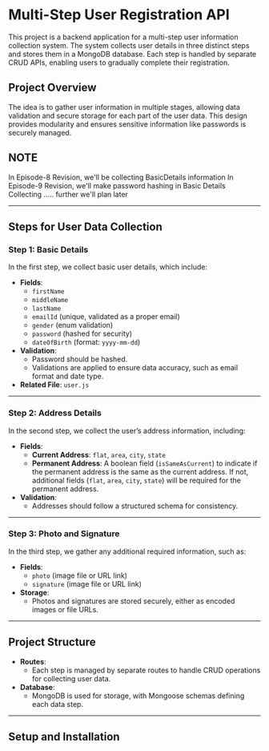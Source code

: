 # Multi-Step User Registration API

This project is a backend application for a multi-step user information collection system. The system collects user details in three distinct steps and stores them in a MongoDB database. Each step is handled by separate CRUD APIs, enabling users to gradually complete their registration.

## Project Overview

The idea is to gather user information in multiple stages, allowing data validation and secure storage for each part of the user data. This design provides modularity and ensures sensitive information like passwords is securely managed.

## NOTE

In Episode-8 Revision, we'll be collecting BasicDetails information
In Episode-9 Revision, we'll make password hashing in Basic Details Collecting
..... further we'll plan later

---

## Steps for User Data Collection

### Step 1: Basic Details

In the first step, we collect basic user details, which include:

- **Fields**:
  - `firstName`
  - `middleName`
  - `lastName`
  - `emailId` (unique, validated as a proper email)
  - `gender` (enum validation)
  - `password` (hashed for security)
  - `dateOfBirth` (format: `yyyy-mm-dd`)
- **Validation**:
  - Password should be hashed.
  - Validations are applied to ensure data accuracy, such as email format and date type.
- **Related File**: `user.js`

---

### Step 2: Address Details

In the second step, we collect the user’s address information, including:

- **Fields**:
  - **Current Address**: `flat`, `area`, `city`, `state`
  - **Permanent Address**: A boolean field (`isSameAsCurrent`) to indicate if the permanent address is the same as the current address. If not, additional fields (`flat`, `area`, `city`, `state`) will be required for the permanent address.
- **Validation**:
  - Addresses should follow a structured schema for consistency.

---

### Step 3: Photo and Signature

In the third step, we gather any additional required information, such as:

- **Fields**:
  - `photo` (image file or URL link)
  - `signature` (image file or URL link)
- **Storage**:
  - Photos and signatures are stored securely, either as encoded images or file URLs.

---

## Project Structure

- **Routes**:
  - Each step is managed by separate routes to handle CRUD operations for collecting user data.
- **Database**:
  - MongoDB is used for storage, with Mongoose schemas defining each data step.

---

## Setup and Installation
